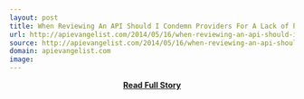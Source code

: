```yaml
---
layout: post
title: When Reviewing An API Should I Condemn Providers For A Lack of Public Access
url: http://apievangelist.com/2014/05/16/when-reviewing-an-api-should-i-condemn-providers-for-a-lack-of-public-access/
source: http://apievangelist.com/2014/05/16/when-reviewing-an-api-should-i-condemn-providers-for-a-lack-of-public-access/
domain: apievangelist.com
image: 
---
```


<p></p>
<center><p><a href="http://apievangelist.com/2014/05/16/when-reviewing-an-api-should-i-condemn-providers-for-a-lack-of-public-access/" style='padding:25px; font-sze:18px; font-weight: bold;'>Read Full Story</a></p></center>
